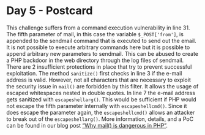 # Day 5 - Postcard

This challenge suffers from a command execution vulnerability in line
31. The fifth parameter of mail, in this case the variable
`$_POST['from']`, is appended to the sendmail command that is executed
to send out the email. It is not possible to execute arbitrary commands
here but it is possible to append arbitrary new parameters to sendmail.
This can be abused to create a PHP backdoor in the web directory through
the log files of sendmail.  
There are 2 insufficient protections in place that try to prevent
successful exploitation. The method `sanitize()` first checks in line 3
if the e-mail address is valid. However, not all characters that are
necessary to exploit the security issue in `mail()` are forbidden by
this filter. It allows the usage of escaped whitespaces nested in double
quotes. In line 7 the e-mail address gets sanitized with
`escapeshellarg()`. This would be sufficient if PHP would not escape the
fifth parameter internally with `escapeshellcmd()`. Since it does escape
the parameter again, the `escapeshellcmd()` allows an attacker to break
out of the `escapeshellarg()`. More information, details, and a PoC can
be found in our blog post [“Why mail() is dangerous in
PHP”](https://web.archive.org/web/20180519140202/https://blog.ripstech.com/2017/why-mail-is-dangerous-in-php/).
